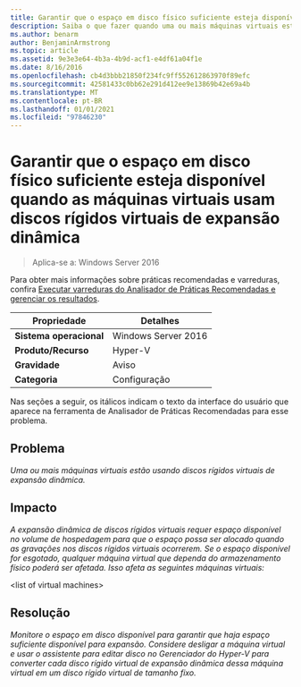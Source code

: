```yaml
---
title: Garantir que o espaço em disco físico suficiente esteja disponível quando as máquinas virtuais usam discos rígidos virtuais de expansão dinâmica
description: Saiba o que fazer quando uma ou mais máquinas virtuais estiverem usando discos rígidos virtuais de expansão dinâmica.
ms.author: benarm
author: BenjaminArmstrong
ms.topic: article
ms.assetid: 9e3e3e64-4b3a-4b9d-acf1-e4df61a04f1e
ms.date: 8/16/2016
ms.openlocfilehash: cb4d3bbb21850f234fc9ff552612863970f89efc
ms.sourcegitcommit: 42581433c0bb62e291d412ee9e13869b42e69a4b
ms.translationtype: MT
ms.contentlocale: pt-BR
ms.lasthandoff: 01/01/2021
ms.locfileid: "97846230"
---
```

# <a name="ensure-sufficient-physical-disk-space-is-available-when-virtual-machines-use-dynamically-expanding-virtual-hard-disks"></a>Garantir que o espaço em disco físico suficiente esteja disponível quando as máquinas virtuais usam discos rígidos virtuais de expansão dinâmica

>Aplica-se a: Windows Server 2016

Para obter mais informações sobre práticas recomendadas e varreduras, confira [Executar varreduras do Analisador de Práticas Recomendadas e gerenciar os resultados](https://go.microsoft.com/fwlink/p/?LinkID=223177).

|Propriedade|Detalhes|
|-|-|
|**Sistema operacional**|Windows Server 2016|
|**Produto/Recurso**|Hyper-V|
|**Gravidade**|Aviso|
|**Categoria**|Configuração|

Nas seções a seguir, os itálicos indicam o texto da interface do usuário que aparece na ferramenta de Analisador de Práticas Recomendadas para esse problema.

## <a name="issue"></a>Problema
*Uma ou mais máquinas virtuais estão usando discos rígidos virtuais de expansão dinâmica.*

## <a name="impact"></a>Impacto
*A expansão dinâmica de discos rígidos virtuais requer espaço disponível no volume de hospedagem para que o espaço possa ser alocado quando as gravações nos discos rígidos virtuais ocorrerem. Se o espaço disponível for esgotado, qualquer máquina virtual que dependa do armazenamento físico poderá ser afetada. Isso afeta as seguintes máquinas virtuais:*

\<list of virtual machines>

## <a name="resolution"></a>Resolução
*Monitore o espaço em disco disponível para garantir que haja espaço suficiente disponível para expansão. Considere desligar a máquina virtual e usar o assistente para editar disco no Gerenciador do Hyper-V para converter cada disco rígido virtual de expansão dinâmica dessa máquina virtual em um disco rígido virtual de tamanho fixo.*



